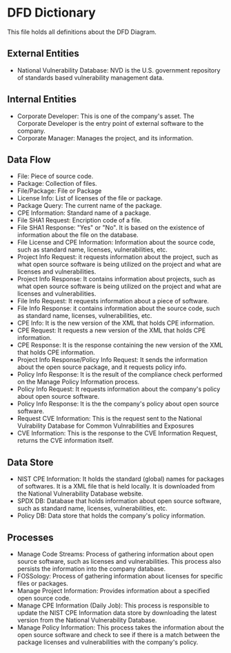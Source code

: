 # DFD Dictionary 

This file holds all definitions about the DFD Diagram.

## External Entities
* National Vulnerability Database: NVD is the U.S. government repository of standards based vulnerability management data.

## Internal Entities
* Corporate Developer: This is one of the company's asset. The Corporate Developer is the entry point of external software to the company.
* Corporate Manager: Manages the project, and its information.  

## Data Flow
* File: Piece of source code.
* Package: Collection of files.
* File/Package: File or Package
* License Info: List of licenses of the file or package.
* Package Query: The current name of the package.
* CPE Information: Standard name of a package.
* File SHA1 Request: Encription code of a file.
* File SHA1 Response: "Yes" or "No". It is based on the existence of information about the file on the database.
* File License and CPE Information: Information about the source code, such as standard name, licenses, vulnerabilities, etc.
* Project Info Request: it requests information about the project, such as what open source software is being utilized on the project and what are licenses and vulnerabilities.
* Project Info Response: It contains information about projects, such as what open source software is being utilized on the project and what are licenses and vulnerabilities.
* File Info Request: It requests information about a piece of software.
* File Info Response: it contains information about the source code, such as standard name, licenses, vulnerabilities, etc.
* CPE Info: It is the new version of the XML that holds CPE information.
* CPE Request: It requests a new version of the XML that holds CPE information.
* CPE Response: It is the response containing the new version of the XML that holds CPE information.
* Project Info Response/Policy Info Request: It sends the information about the open source package, and it requests policy info.
* Policy Info Response: It is the result of the compliance check performed on the Manage Policy Information process.
* Policy Info Request: It requests information about the company's policy about open source software.
* Policy Info Response: It is the the company's policy about open source software.
* Request CVE Information: This is the request sent to the National Vulrability Database for Common Vulnrabilities and Exposures
* CVE Information: This is the response to the CVE Information Request, returns the CVE information itself.

## Data Store
* NIST CPE Information: It holds the standard (global) names for packages of softwares. It is a XML file that is held locally. It is downloaded from the National Vulnerability Database website.
* SPDX DB: Database that holds information about open source software, such as standard name, licenses, vulnerabilities, etc.
* Policy DB: Data store that holds the company's policy information.

## Processes
* Manage Code Streams: Process of gathering information about open source software, such as licenses and vulnerabilities. This process also persists the information into the company database.
* FOSSology: Process of gathering information about licenses for specific files or packages.
* Manage Project Information: Provides information about a specified open source code. 
* Manage CPE Information (Daily Job): This process is responsible to update the NIST CPE Information data store by downloading the latest version from the National Vulnerability Database.
* Manage Policy Information: This process takes the information about the open source software and check to see if there is a match between the package licenses and vulnerabilities with the company's policy.
